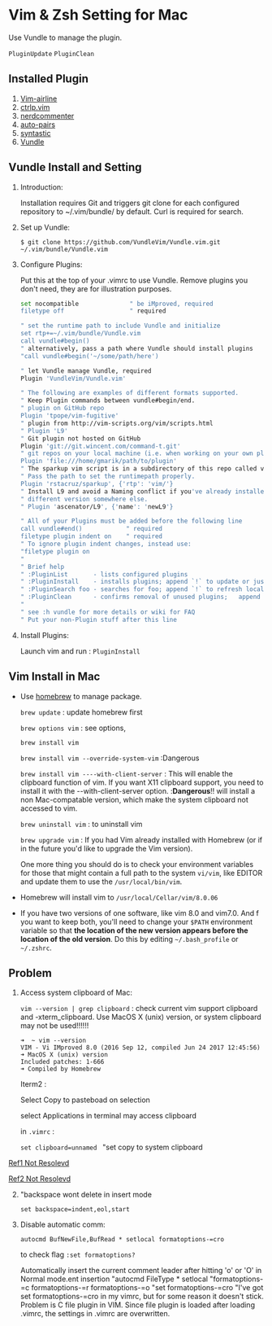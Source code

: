 # Vim & Zsh Setting for Mac

Use Vundle to manage the plugin.

`PluginUpdate` 
`PluginClean`

## Installed Plugin

1. [Vim-airline](https://github.com/vim-airline/vim-airline)
2. [ctrlp.vim](https://github.com/kien/ctrlp.vim)
3. [nerdcommenter](https://github.com/scrooloose/nerdcommenter)
4. [auto-pairs](https://github.com/jiangmiao/auto-pairs)
5. [syntastic](https://github.com/vim-syntastic/syntastic)
6. [Vundle](https://github.com/VundleVim/Vundle.vim)

## Vundle Install and Setting

1. Introduction:

	Installation requires Git and triggers git clone for each configured repository to ~/.vim/bundle/ by default. Curl is required for search.
	
2. Set up Vundle:

	`$ git clone https://github.com/VundleVim/Vundle.vim.git ~/.vim/bundle/Vundle.vim`
	
3. Configure Plugins:

	Put this at the top of your .vimrc to use Vundle. Remove plugins you don't need, they are for illustration purposes.
	
	```bash
	set nocompatible              " be iMproved, required
	filetype off                  " required

	" set the runtime path to include Vundle and initialize
	set rtp+=~/.vim/bundle/Vundle.vim
	call vundle#begin()
	" alternatively, pass a path where Vundle should install plugins
	"call vundle#begin('~/some/path/here')

	" let Vundle manage Vundle, required 
	Plugin 'VundleVim/Vundle.vim'

	" The following are examples of different formats supported.
	" Keep Plugin commands between vundle#begin/end.
	" plugin on GitHub repo
	Plugin 'tpope/vim-fugitive'
	" plugin from http://vim-scripts.org/vim/scripts.html
	" Plugin 'L9'
	" Git plugin not hosted on GitHub
	Plugin 'git://git.wincent.com/command-t.git'
	" git repos on your local machine (i.e. when working on your own plugin)
	Plugin 'file:///home/gmarik/path/to/plugin'
	" The sparkup vim script is in a subdirectory of this repo called vim.
	" Pass the path to set the runtimepath properly.
	Plugin 'rstacruz/sparkup', {'rtp': 'vim/'}
	" Install L9 and avoid a Naming conflict if you've already installed a
	" different version somewhere else.
	" Plugin 'ascenator/L9', {'name': 'newL9'}

	" All of your Plugins must be added before the following line
	call vundle#end()            " required
	filetype plugin indent on    " required
	" To ignore plugin indent changes, instead use:
	"filetype plugin on
	"
	" Brief help
	" :PluginList       - lists configured plugins
	" :PluginInstall    - installs plugins; append `!` to update or just :PluginUpdate
	" :PluginSearch foo - searches for foo; append `!` to refresh local cache
	" :PluginClean      - confirms removal of unused plugins; 	append `!` to auto-approve removal
	"
	" see :h vundle for more details or wiki for FAQ
	" Put your non-Plugin stuff after this line
	```
	
4. Install Plugins:

	Launch vim and run : `PluginInstall`
	
## Vim Install in Mac

- Use [homebrew](http://www.bigfastblog.com/homebrew-intro-to-the-mac-os-x-package-installer) to manage package.

	`brew update` : update homebrew first

	`brew options vim` : see options,

	`brew install vim`

	`brew install vim --override-system-vim` :Dangerous

	`brew install vim ----with-client-server` : This will enable the clipboard function of vim.  If you want X11 clipboard support, you need to install it with the --with-client-server option. 
:**Dangerous**!! will install a non Mac-compatable version, which make the system clipboard not accessed to vim.

	`brew uninstall vim` : to uninstall vim

	`brew upgrade vim` : If you had Vim already installed with Homebrew (or if in the future you'd like to upgrade the Vim version).

	One more thing you should do is to check your environment variables for those that might contain a full path to the system `vi/vim`, like EDITOR and update them to use the `/usr/local/bin/vim`.

- Homebrew will install vim to `/usr/local/Cellar/vim/8.0.06`

- If you have two versions of one software, like vim 8.0 and vim7.0. And f you want to keep both, you'll need to change your `$PATH` environment variable so that **the location of the new version appears before the location of the old version**. Do this by editing `~/.bash_profile` or `~/.zshrc`.

## Problem

1. Access system clipboard of Mac:

	`vim --version | grep clipboard` : check current vim support clipboard and -xterm_clipboard. Use MacOS X (unix) version, or system clipboard may not be used!!!!!!
	
	```
	➜  ~ vim --version
	VIM - Vi IMproved 8.0 (2016 Sep 12, compiled Jun 24 2017 12:45:56)
	➜ MacOS X (unix) version
	Included patches: 1-666
	➜ Compiled by Homebrew
  	```
	
	Iterm2 : 
	
	Select Copy to pasteboad on selection
	
	select Applications in terminal may access clipboard
	
	in `.vimrc` :
	
	`set clipboard=unnamed `   "set copy to system clipboard
	

[Ref1 Not Resolevd](http://vim.wikia.com/wiki/Accessing_the_system_clipboard) 

[Ref2 Not Resolevd](http://www.markcampbell.me/2016/04/12/setting-up-yank-to-clipboard-on-a-mac-with-vim.html)
	
2. "backspace wont delete in insert mode

	`set backspace=indent,eol,start`
	
3. Disable automatic comm: 
	
	`autocmd BufNewFile,BufRead * setlocal formatoptions-=cro`

	to check flag
	`:set formatoptions?`
	
	Automatically insert the current comment leader after hitting 'o' or 'O' in Normal mode.ent insertion
	"autocmd FileType * setlocal
	"formatoptions-=c formatoptions-=r formatoptions-=o
	"set formatoptions-=cro
	"I've got set formatoptions-=cro in my vimrc, but for some reason it doesn't stick. Problem is C file plugin in VIM. Since file plugin is loaded after loading .vimrc, the settings in .vimrc are overwritten.
